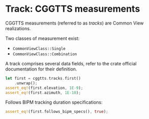 Track: CGGTTS measurements
==========================

CGGTTS measurements (referred to as _tracks_) are Common View realizations.

Two classes of measurement exist:
* `CommonViewClass::Single`
* `CommonViewClass::Combination`

A track comprises several data fields, refer to the crate official documentation 
for their definition.

```rust
let first = cggtts.tracks.first()
    .unwrap();
assert_eq!(first.elevation, 1E-9);
assert_eq!(first.azimuth, 1E-10);
```

Follows BIPM tracking duration specifications: 

```rust
assert_eq!(first.follows_bipm_specs(), true);
```

